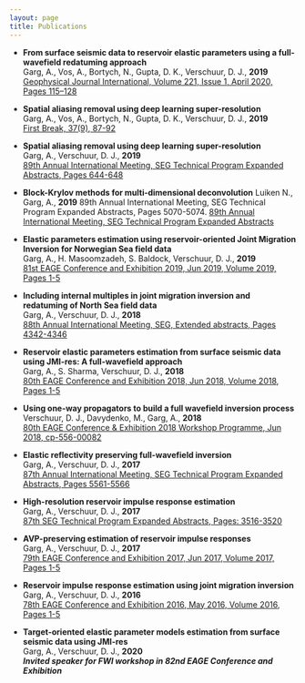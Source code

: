 ```yaml
---
layout: page
title: Publications
---
```



- **From surface seismic data to reservoir elastic parameters using a full-wavefield redatuming approach**  
  Garg, A., Vos, A., Bortych, N., Gupta, D. K., Verschuur, D. J., <b>2019</b>  
  <a href="https://doi.org/10.1093/gji/ggz557"> Geophysical Journal International, Volume 221, Issue 1, April 2020, Pages 115–128 </a> 


- **Spatial aliasing removal using deep learning super-resolution**  
  Garg, A., Vos, A., Bortych, N., Gupta, D. K., Verschuur, D. J., <b>2019</b>  
  <a href="https://doi.org/10.3997/1365-2397.n0057"> First Break, 37(9), 87-92 </a> 


- **Spatial aliasing removal using deep learning super-resolution**  
  Garg, A., Verschuur, D. J., <b>2019</b>  
  <a href="https://doi.org/10.1190/segam2019-3216448.1"> 89th Annual International Meeting, SEG Technical Program Expanded Abstracts, Pages 644-648 </a> 


- **Block-Krylov methods for multi-dimensional deconvolution**
  Luiken N., Garg, A., <b>2019</b>
  89th Annual International Meeting, SEG Technical Program Expanded Abstracts, Pages 5070-5074. <a href="https://doi.org/10.1190/segam2019-3216690.1"> 89th Annual International Meeting, SEG Technical Program Expanded Abstracts</a>


- **Elastic parameters estimation using reservoir-oriented Joint Migration Inversion for Norwegian Sea field data**  
  Garg, A., H. Masoomzadeh, S. Baldock, Verschuur, D. J., <b>2019</b>  
  <a href="https://doi.org/10.3997/2214-4609.201900833">81st EAGE Conference and Exhibition 2019, Jun 2019, Volume 2019, Pages 1-5</a>


- **Including internal multiples in joint migration inversion and redatuming of North Sea field data**  
  Garg, A., Verschuur, D. J., <b>2018</b>  
  <a href="https://doi.org/10.1190/segam2018-2998168.1">88th Annual International Meeting, SEG, Extended abstracts, Pages 4342-4346</a>


- **Reservoir elastic parameters estimation from surface seismic data using JMI-res: A full-wavefield approach**  
  Garg, A., S. Sharma, Verschuur, D. J., <b>2018</b>  
  <a href="https://www.youtube.com/watch?v=AsnUoKojMZY&t=5s">80th EAGE Conference and Exhibition 2018, Jun 2018, Volume 2018, Pages 1-5</a>


- **Using one-way propagators to build a full wavefield inversion process**  
  Verschuur, D. J., Davydenko, M., Garg, A., <b>2018</b>  
  <a href="https://doi.org/10.3997/2214-4609.201801907">80th EAGE Conference & Exhibition 2018 Workshop Programme, Jun 2018, cp-556-00082</a>


-  **Elastic reflectivity preserving full-wavefield inversion**  
  Garg, A., Verschuur, D. J., <b>2017</b>  
  <a href="https://doi.org/10.1190/segam2017-17786449.1">87th Annual International Meeting, SEG Technical Program Expanded Abstracts, Pages 5561-5566</a>


- **High-resolution reservoir impulse response estimation**  
  Garg, A., Verschuur, D. J., <b>2017</b>  
  <a href="https://doi.org/10.1190/segam2017-17784204.1">87th SEG Technical Program Expanded Abstracts, Pages: 3516-3520</a>


- **AVP-preserving estimation of reservoir impulse responses**  
  Garg, A., Verschuur, D. J., <b>2017</b>  
  <a href="https://doi.org/10.3997/2214-4609.201700672">79th EAGE Conference and Exhibition 2017, Jun 2017, Volume 2017, Pages 1-5</a>


- **Reservoir impulse response estimation using joint migration inversion**  
  Garg, A., Verschuur, D. J., <b>2016</b>  
  <a href="https://doi.org/10.3997/2214-4609.201601529">78th EAGE Conference and Exhibition 2016, May 2016, Volume 2016, Pages 1-5</a>


- **Target-oriented elastic parameter models estimation from surface seismic data using JMI-res**  
  Garg, A., Verschuur, D. J., <b>2020</b>  
  __*Invited speaker for FWI workshop in 82nd EAGE Conference and Exhibition*__


<!-- **2024**

- **Listening to multi-talker conversations: Modular and end-to-end perspectives**  
  **Desh Raj**  
  *PhD Thesis, Johns Hopkins University*  
  [Thesis](https://arxiv.org/abs/2402.08932){: .btn} 
  [Slides](/static/ppt/thesis_defense.pdf){: .btn} 
  [Video](https://www.youtube.com/watch?v=iKnCUHIgG7A){: .btn}  
<br />  -->


